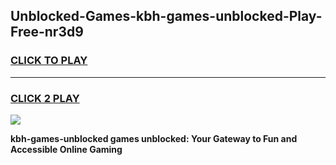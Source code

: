 
## Unblocked-Games-kbh-games-unblocked-Play-Free-nr3d9
<h3>
<a href="https://premium76.site?title=kbh-games-unblocked&ref=18A">CLICK TO PLAY</a></h3>
<hr>

<h3>
<a href="https://premium76.site?title=kbh-games-unblocked&ref=18A">CLICK 2 PLAY</a>
  
</h3>

<a href="https://premium76.site?title=kbh-games-unblocked&ref=18A"><img src="https://clearcache.store/games.png"></a>


**kbh-games-unblocked games unblocked: Your Gateway to Fun and Accessible Online Gaming**
